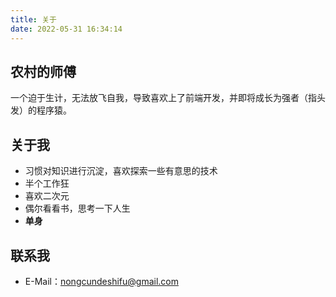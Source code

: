 ```yaml
---
title: 关于
date: 2022-05-31 16:34:14
---
```


## 农村的师傅

一个迫于生计，无法放飞自我，导致喜欢上了前端开发，并即将成长为强者（指头发）的程序猿。

## 关于我

- 习惯对知识进行沉淀，喜欢探索一些有意思的技术
- 半个工作狂
- 喜欢二次元
- 偶尔看看书，思考一下人生
- **单身**

## 联系我

- E-Mail：<nongcundeshifu@gmail.com>
